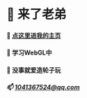 # 👋 来了老弟
#### 👀 [点这里进我的主页](https://xiangwenke.love)
#### 🌱 学习WebGL中
#### 💞️ 没事就爱造轮子玩
##### 📫 1041367524@qq.com

<!---
x-wink/x-wink is a ✨ special ✨ repository because its `README.md` (this file) appears on your GitHub profile.
You can click the Preview link to take a look at your changes.
--->
